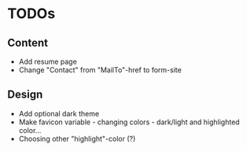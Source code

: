 # TODOs

## Content
* Add resume page
* Change "Contact" from "MailTo"-href to form-site


## Design
* Add optional dark theme
* Make favicon variable - changing colors - dark/light and highlighted color...
* Choosing other "highlight"-color (?)